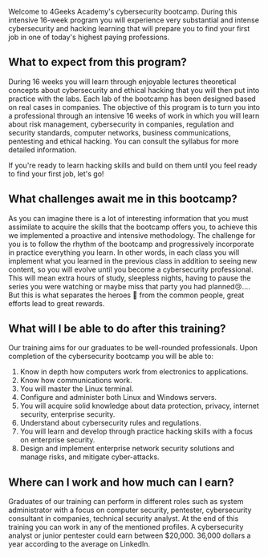  
Welcome to 4Geeks Academy's cybersecurity bootcamp. During this intensive 16-week program you will experience very substantial and intense cybersecurity and hacking learning that will prepare you to find your first job in one of today's highest paying professions.

## What to expect from this program?

During 16 weeks you will learn through enjoyable lectures theoretical concepts about cybersecurity and ethical hacking that you will then put into practice with the labs. Each lab of the bootcamp has been designed based on real cases in companies. The objective of this program is to turn you into a professional through an intensive 16 weeks of work in which you will learn about risk management, cybersecurity in companies, regulation and security standards, computer networks, business communications, pentesting and ethical hacking. You can consult the syllabus for more detailed information.

If you're ready to learn hacking skills and build on them until you feel ready to find your first job, let's go!

## What challenges await me in this bootcamp?

As you can imagine there is a lot of interesting information that you must assimilate to acquire the skills that the bootcamp offers you, to achieve this we implemented a proactive and intensive methodology. The challenge for you is to follow the rhythm of the bootcamp and progressively incorporate in practice everything you learn. In other words, in each class you will implement what you learned in the previous class in addition to seeing new content, so you will evolve until you become a cybersecurity professional. This will mean extra hours of study, sleepless nights, having to pause the series you were watching or maybe miss that party you had planned😢.... But this is what separates the heroes 🦹 from the common people, great efforts lead to great rewards.

## What will I be able to do after this training?

Our training aims for our graduates to be well-rounded professionals. Upon completion of the cybersecurity bootcamp you will be able to:

1. Know in depth how computers work from electronics to applications.
2. Know how communications work.
3. You will master the Linux terminal.
4. Configure and administer both Linux and Windows servers.
5. You will acquire solid knowledge about data protection, privacy, internet security, enterprise security.
6. Understand about cybersecurity rules and regulations.
7. You will learn and develop through practice hacking skills with a focus on enterprise security.
8. Design and implement enterprise network security solutions and manage risks, and mitigate cyber-attacks.

## Where can I work and how much can I earn?
Graduates of our training can perform in different roles such as system administrator with a focus on computer security, pentester, cybersecurity consultant in companies, technical security analyst. At the end of this training you can work in any of the mentioned profiles. A cybersecurity analyst or junior pentester could earn between $20,000. 36,000 dollars a year according to the average on LinkedIn.